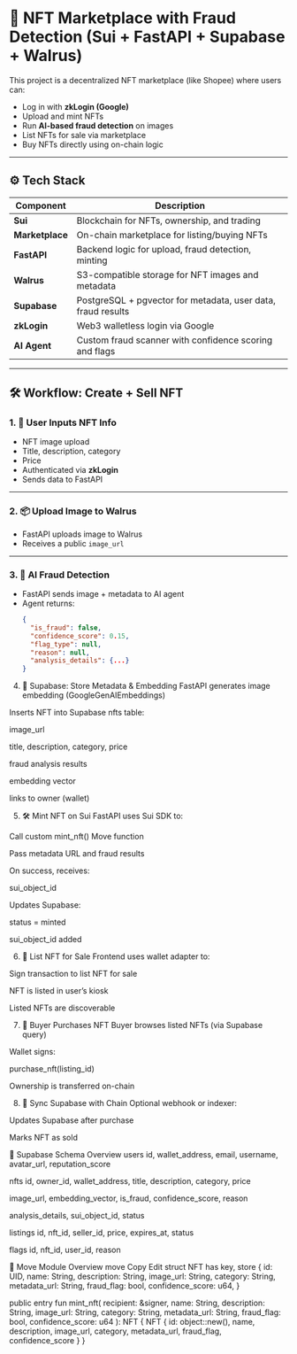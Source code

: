 # 🧠 NFT Marketplace with Fraud Detection (Sui + FastAPI + Supabase + Walrus)

This project is a decentralized NFT marketplace (like Shopee) where users can:
- Log in with **zkLogin (Google)**
- Upload and mint NFTs
- Run **AI-based fraud detection** on images
- List NFTs for sale via marketplace
- Buy NFTs directly using on-chain logic

---

## ⚙️ Tech Stack

| Component     | Description |
|---------------|-------------|
| **Sui**       | Blockchain for NFTs, ownership, and trading |
| **Marketplace** | On-chain marketplace for listing/buying NFTs |
| **FastAPI**   | Backend logic for upload, fraud detection, minting |
| **Walrus**    | S3-compatible storage for NFT images and metadata |
| **Supabase**  | PostgreSQL + pgvector for metadata, user data, fraud results |
| **zkLogin**   | Web3 walletless login via Google |
| **AI Agent**  | Custom fraud scanner with confidence scoring and flags |

---

## 🛠️ Workflow: Create + Sell NFT

### 1. 🧾 User Inputs NFT Info
- NFT image upload
- Title, description, category
- Price
- Authenticated via **zkLogin**
- Sends data to FastAPI

---

### 2. 📦 Upload Image to Walrus
- FastAPI uploads image to Walrus
- Receives a public `image_url`

---

### 3. 🧠 AI Fraud Detection
- FastAPI sends image + metadata to AI agent
- Agent returns:
  ```json
  {
    "is_fraud": false,
    "confidence_score": 0.15,
    "flag_type": null,
    "reason": null,
    "analysis_details": {...}
  }
4. 🧠 Supabase: Store Metadata & Embedding
FastAPI generates image embedding (GoogleGenAIEmbeddings)

Inserts NFT into Supabase nfts table:

image_url

title, description, category, price

fraud analysis results

embedding vector

links to owner (wallet)

5. 🛠️ Mint NFT on Sui
FastAPI uses Sui SDK to:

Call custom mint_nft() Move function

Pass metadata URL and fraud results

On success, receives:

sui_object_id

Updates Supabase:

status = minted

sui_object_id added

6. 🛒 List NFT for Sale
Frontend uses wallet adapter to:

Sign transaction to list NFT for sale

NFT is listed in user’s kiosk

Listed NFTs are discoverable

7. 👥 Buyer Purchases NFT
Buyer browses listed NFTs (via Supabase query)

Wallet signs:

purchase_nft(listing_id)

Ownership is transferred on-chain

8. 🔄 Sync Supabase with Chain
Optional webhook or indexer:

Updates Supabase after purchase

Marks NFT as sold

📄 Supabase Schema Overview
users
id, wallet_address, email, username, avatar_url, reputation_score

nfts
id, owner_id, wallet_address, title, description, category, price

image_url, embedding_vector, is_fraud, confidence_score, reason

analysis_details, sui_object_id, status

listings
id, nft_id, seller_id, price, expires_at, status

flags
id, nft_id, user_id, reason

🧬 Move Module Overview
move
Copy
Edit
struct NFT has key, store {
    id: UID,
    name: String,
    description: String,
    image_url: String,
    category: String,
    metadata_url: String,
    fraud_flag: bool,
    confidence_score: u64,
}

public entry fun mint_nft(
    recipient: &signer,
    name: String,
    description: String,
    image_url: String,
    category: String,
    metadata_url: String,
    fraud_flag: bool,
    confidence_score: u64
): NFT {
    NFT {
        id: object::new(),
        name,
        description,
        image_url,
        category,
        metadata_url,
        fraud_flag,
        confidence_score
    }
}